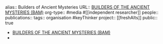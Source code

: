 alias:: Builders of Ancient Mysteries
URL:: [BUILDERS OF THE ANCIENT MYSTERIES (BAM)](https://bam-eng.okast.tv/)
org-type:: #media #[[independent researcher]] 
people::
publications:: 
tags:: organisation #keyThinker 
project:: [[freshAlts]] 
public:: true
- [BUILDERS OF THE ANCIENT MYSTERIES (BAM)](https://bam-eng.okast.tv/)
-
